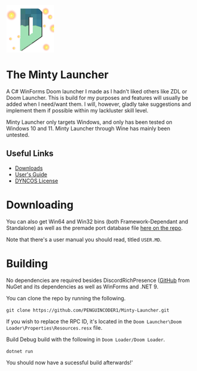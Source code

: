![logo](Images/logo.png)
# The Minty Launcher
A C# WinForms Doom launcher I made as I hadn't liked others like ZDL or Doom Launcher.
This is build for my purposes and features will usually be added when I need/want them. I will, however, gladly take suggestions and implement them if possible within my lackluster skill level.

Minty Launcher only targets Windows, and only has been tested on Windows 10 and 11. Minty Launcher through Wine has mainly been untested.

## Useful Links
* [Downloads](https://github.com/PENGUINCODER1/Minty-Launcher/releases)
* [User's Guide](USER.MD)
* [DYNCOS License](LICENSE.MD)

# Downloading
You can also get Win64 and Win32 bins (both Framework-Dependant and Standalone) as well as the premade port database file [here on the repo](https://github.com/PENGUINCODER1/Minty-Launcher/releases). 

Note that there's a user manual you should read, titled `USER.MD`.

# Building
No dependencies are required besides DiscordRichPresence ([GitHub](https://github.com/Lachee/discord-rpc-csharp) from NuGet and its dependencies as well as WinForms and .NET 9.

You can clone the repo by running the following.

`git clone https://github.com/PENGUINCODER1/Minty-Launcher.git`

If you wish to replace the RPC ID, it's located in the `Doom Launcher\Doom Loader\Properties\Resources.resx` file.

Build Debug build with the following in `Doom Loader/Doom Loader`.

`dotnet run`

You should now have a sucessful build afterwards!'